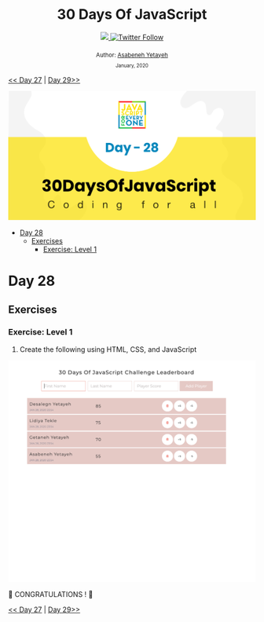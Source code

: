 <div align="center">
  <h1> 30 Days Of JavaScript</h1>
  <a class="header-badge" target="_blank" href="https://www.linkedin.com/in/asabeneh/">
  <img src="https://img.shields.io/badge/style--5eba00.svg?label=LinkedIn&logo=linkedin&style=social">
  </a>
  <a class="header-badge" target="_blank" href="https://twitter.com/Asabeneh">
  <img alt="Twitter Follow" src="https://img.shields.io/twitter/follow/asabeneh?style=social">
  </a>

<sub>Author:
<a href="https://www.linkedin.com/in/asabeneh/" target="_blank">Asabeneh Yetayeh</a><br>
<small> January, 2020</small>
</sub>

</div>

[<< Day 27](https://github.com/Asabeneh/30DaysOfJavaScript/blob/master27_Day27_day_dom_day_7.md) | [Day 29>>](https://github.com/Asabeneh/30DaysOfJavaScript/blob/master/29_Day/29_day_dom_day_9.md)

![Thirty Days Of JavaScript](../images/banners/day_1_28.png)

- [Day 28](#day-28)
  - [Exercises](#exercises)
    - [Exercise: Level 1](#exercise-level-1)

# Day 28

## Exercises

### Exercise: Level 1

1. Create the following using HTML, CSS, and JavaScript

![Slider](./../images/projects/dom_mini_project_leaderboard_day_8.1.png)

🎉 CONGRATULATIONS ! 🎉

[<< Day 27](https://github.com/Asabeneh/30DaysOfJavaScript/blob/master27_Day27_day_dom_day_7.md) | [Day 29>>](https://github.com/Asabeneh/30DaysOfJavaScript/blob/master/29_Day/29_day_dom_day_9.md)
